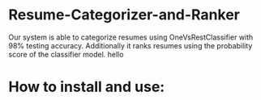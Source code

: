 # Resume-Categorizer-and-Ranker
Our system is able to categorize resumes using OneVsRestClassifier with 98% testing accuracy. Additionally it ranks resumes using the probability score of the classifier model.
hello
# How to install and use:

